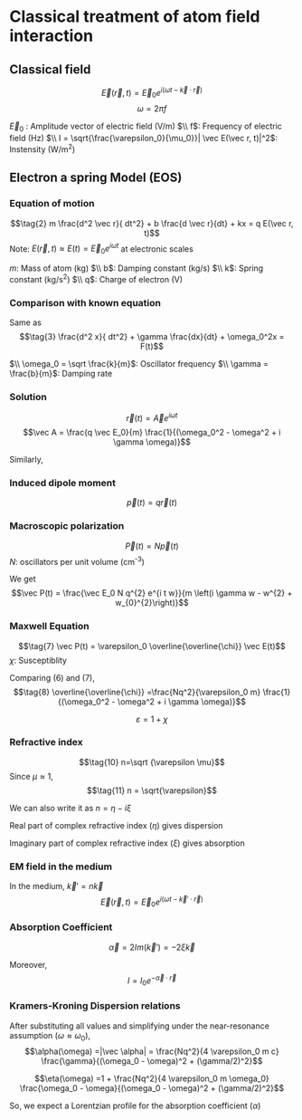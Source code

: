 # Classical treatment of atom field interaction

## Classical field
$$\tag{1} \vec E(\vec r, t) = \vec E_0 e^{i(\omega t - \vec k \cdot \vec r)} $$ 
$$\omega = 2 \pi f$$ 

$\vec E_0$ : Amplitude vector of electric field (V/m)
$\\ f$: Frequency of electric field (Hz)
$\\ I = \sqrt{\frac{\varepsilon_0}{\mu_0}}| \vec E(\vec r, t)|^2$: Instensity (W/m<sup>2</sup>)


## Electron a spring Model (EOS)
### Equation of motion
$$\tag{2} m \frac{d^2 \vec r}{ dt^2} + b \frac{d \vec r}{dt} + kx = q E(\vec r, t)$$
Note: $E(\vec r,t) \approx E(t) = \vec E_0 e^{i\omega t}$ at electronic scales

$m$: Mass of atom (kg)
$\\ b$: Damping constant (kg/s) 
$\\ k$: Spring constant (kg/s<sup>2</sup>) 
$\\ q$: Charge of electron (V) 

### Comparison with known equation
Same as 
$$\tag{3} \frac{d^2 x}{ dt^2} + \gamma \frac{dx}{dt} + \omega_0^2x = F(t)$$

$\\ \omega_0 = \sqrt \frac{k}{m}$: Oscillator frequency 
$\\ \gamma = \frac{b}{m}$: Damping rate

<!-- ### Boundary condition
EM field switched on at t=0

So, $F(0^-) = 0$ gives
$$x(t) = c_1 e^{-\gamma t/2}(e^{ (\sqrt{\gamma^2 - 4 \omega_0^2} - \gamma) t/2} - c_2 e^{ (\sqrt{\gamma^2 - 4 \omega_0^2} - \gamma) t/2})$$

$$x(0^-) = c_1(1 - c_2)$$ -->

### Solution
$$\tag{4} \vec r(t) = \vec Ae^{i \omega t}$$
$$\vec A = \frac{q \vec E_0}{m} \frac{1}{(\omega_0^2 - \omega^2 + i \gamma \omega)}$$

Similarly,

### Induced dipole moment
$$\tag{5} \vec p(t) = q \vec r(t)$$

### Macroscopic polarization
$$\tag{6} \vec P(t) = N\vec p(t)$$
$N$: oscillators per unit volume (cm<sup>-3</sup>)



We get 
$$\vec P(t) =  \frac{\vec E_0 N q^{2} e^{i t w}}{m \left(i \gamma w - w^{2} + w_{0}^{2}\right)}$$

### Maxwell Equation
$$\tag{7} \vec P(t) = \varepsilon_0 \overline{\overline{\chi}} \vec E(t)$$
$\chi$: Susceptiblity

Comparing $(6)$ and $(7)$,
$$\tag{8} \overline{\overline{\chi}} =\frac{Nq^2}{\varepsilon_0 m} \frac{1}{(\omega_0^2 - \omega^2 + i \gamma \omega)}$$
$$$$

$$\tag{9} \varepsilon = 1+ \chi$$

### Refractive index
$$\tag{10} n=\sqrt {\varepsilon \mu}$$
Since $\mu \approx 1$, 
$$\tag{11} n = \sqrt{\varepsilon}$$

We can also write it as $n = \eta -i \xi$

Real part of complex refractive index ($\eta$) gives dispersion

Imaginary part of complex refractive index ($\xi$) gives absorption

### EM field in the medium
In the medium, $\vec k' = n \vec k$
$$\tag{12} \vec E(\vec r, t) = \vec E_0 e^{i(\omega t - \vec k' \cdot \vec r)} $$ 


### Absorption Coefficient
$$\tag{13} \vec \alpha = 2 Im(\vec k') = -2 \xi \vec k$$

Moreover, 
$$\tag{14} I = I_0 e^{- \vec \alpha \cdot \vec r}$$

### Kramers-Kroning Dispersion relations
After substituting all values and simplifying under the near-resonance assumption ($\omega \approx \omega_0$), 
$$\alpha(\omega) =|\vec \alpha| = \frac{Nq^2}{4 \varepsilon_0 m c} \frac{\gamma}{(\omega_0 - \omega)^2 + (\gamma/2)^2}$$

<!-- $$\frac{3.33564095198152 \cdot 10^{-9} N \gamma q^{2} w^{2}}{m \left(\gamma^{2} w^{2} + \left(w^{2} - w_{0}^{2}\right)^{2}\right) \varepsilon_0}$$ -->

$$\eta(\omega) =1 + \frac{Nq^2}{4 \varepsilon_0 m \omega_0} \frac{\omega_0 - \omega}{(\omega_0 - \omega)^2 + (\gamma/2)^2}$$

So, we expect a Lorentzian profile for the absorption coefficient ($\alpha$)